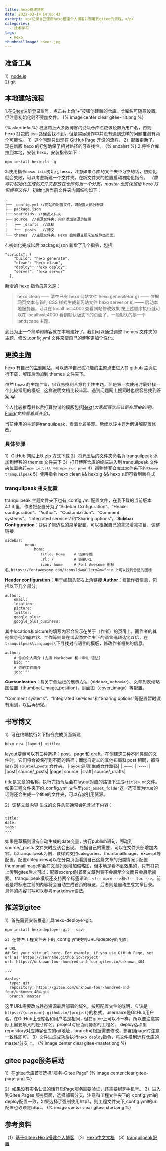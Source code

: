 ```yaml
---
title: hexo搭建博客
date: 2022-03-14 14:05:43
excerpt: <p>记录自己使用hexo搭建个人博客并部署到gitee的流程。</p>
categories:
  - 技术学习
tags:
  - Hexo
thumbnailImage: cover.jpg
---
```


<!-- toc -->

## 准备工具

1）[node.js](https://nodejs.org/zh-cn/)   
2) [git](https://git-scm.com/)

## 本地建站流程

1.在[Gitee](https://gitee.com/)注册登录账号，点击右上角“+”按钮创建新的仓库。仓库名可随意设置。但注意初始化时不要加文件。
{% image center clear gitee-init.png  %}

{% alert info  %}
根据网上大多数博客的说法仓库名应该设置为用户名，否则 hexo 打包的 css 路径会找不到。但是实际操作中并没有遇到这样的问题推测有两个可能性。
1）这个问题只出现在 GitHub Page 开设的流程。
2）配置更新了，现在新版 hexo 的打包确保了相对路径的可查找性。
{% endalert %} 2.将空仓库拉到本地，安装 hexo，安装指令如下：

```
npm install hexo-cli -g

```

3.使用指令`hexo init`初始化 hexo，注意如果仓库的文件夹不为空的话，初始化就会失败，可以考虑新建一个文件夹，在新文件夹的位置启动初始化指令。
_（推荐将初始化生成的文件夹都放在仓库的另一个分支，master 分支保留给 hexo 打包博客文件）_
初始化后当前文件夹内部结构如下：

```
.
├── _config.yml //网站的配置文件，可配置大部分参数
├── package.json
├── scaffolds  //模版文件夹
├── source  //资源文件夹，用户添加资源的位置
|   ├── _drafts  //草稿
|   └── _posts   //博文
└── themes  //主题文件夹。Hexo 会根据主题来生成静态页面。
```

4.初始化完成以后 package.json 新增了几个指令，包括

```
"scripts": {
    "build": "hexo generate",
    "clean": "hexo clean",
    "deploy": "hexo deploy",
    "server": "hexo server"
  },
```

新增的 hexo 指令的意义是：

> hexo clean —— 清空已有 hexo 网站文件
> hexo generate(or g) —— 依据网页文本与新的 CSS 样式生成新网站文件
> hexo server(or s) —— 启动本地服务器，可以在 localhost:4000 查看网站修改效果
> 按上述顺序执行就可以在 localhost:4000 看到默认版式下的页面了。一般默认的是一个 landscape 主题。

到此为止一个简单的博客就在本地建好了。我们可以通过调整 themes 文件夹的主题、修改\_config.yml 文件来使自己的博客更加个性化。

## 更换主题

hexo 有自己的[主题网站](https://hexo.io/themes/)，可以选择自己感兴趣的主题点击进入其 github 主页进行下载，解压后添加到 themes 文件夹下。

虽然 hexo 的主题丰富，很容易找到合意的个性主题。但是第一次使用时最好找一个比较常用的模版，这样说明文档比较丰富、遇到问题网上搜索时也很容易找到答案 😭

个人比较推荐并以后打算尝试的模版包括[Next](https://github.com/theme-next/hexo-theme-next)*(大家都喜欢应该是有理由的吧)*、[Fluid](https://github.com/fluid-dev/hexo-theme-fluid)*(文档看着真齐全)*。

当前使用的主题是[tranquilpeak](https://github.com/LouisBarranqueiro/hexo-theme-tranquilpeak)，看着比较美观。后续以该主题为例讲解配置修改。

### 具体步骤

1）GitHub 网站上以 zip 方式下载
2）将解压后的文件夹命名为 tranquilpeak 添加到博客的 themes 文件夹下
3）打开博客仓库的终端进入到 tranquilpeak 文件夹位置执行`npm install && npm run prod`
4）调整博客仓库主文件夹下的`theme: tranquilpeak`
5）使用指令 hexo clean && hexo g && hexo s 即可看到新样式

### tranquilpeak 相关配置

tranquilpeak 主题文件夹下也有\_config.yml 配置文件，在我下载的当前版本 4.1.3 里，作者把配置分为了“Sidebar Configuration”、“Header configuration”、“Author“、“Customization”、“Comment systems”、“Integrated services”和“Sharing options”。
**Sidebar Configuration**：提供了侧边栏的菜单配置，可以根据自己的需求增减项目、调整链接

````
sidebar:                   
         menu:                 
             home:             
                title: Home    # 链接标题
                url: /         # 链接URL
                icon: home     # Font Awesome 图标名,https://fontawesome.com/icons?d=gallery&m=free 上可以找到合适的图标
````
**Header configuration**：用于编辑头部右上角链接
**Author**：编辑作者信息，包括以下几个部分。
```
author:
    email: 
    location: 
    picture: 
    twitter:
    google_plus:
    google_plus_business:
```
其中location和picture的填写内容会显示在关于（作者）的页面上。而作者的其他信息例如座右铭、工作等则是在博客总文件夹下的语言选项选定以后，在`tranquilpeak\languages\`下寻找对应语言的模版，修改作者相关的信息。
```
author:
    # 你的个人简介 (支持 Markdown 和 HTML 语法)
    bio: ""
    # 你的工作简介
    job: ""
```
**Customization**：有关于侧边栏的展示方法（sidebar_behavior）、文章列表缩略图位置（thumbnail_image_position）、封面图（cover_image）等配置。

“Comment systems”、“Integrated services”和“Sharing options”等配置暂时没有用到，以后再研究。

## 书写博文
1）可在终端执行如下指令完成页面新建
```
hexo new [layout] <title>
```
layout变量可以有三种选择：post、page 和 draft。在创建这三种不同类型的文件时，它们将会被保存到不同的路径；而您自定义的其他布局和 post 相同，都将储存到 source/_posts 文件夹。
|layout选项|生成文件路径|
| :----: | :----: |
|post|	source/_posts|
|page|	source|
|draft|	source/_drafts|

title是文章的名称，执行完指令后会在layout对应的路径下生成`<title>.md`文件。如果工程文件夹下的\_config.yml 文件里`post_asset_folder`这一选项置为true的话则还会生成一个title的文件夹，可以存放引用资源。

2）调整文章内容
生成的文件头部通常会包含以下内容：
```
---
title: 
date: 
tags:
---
```
如果是草稿则没有自动生成的date变量，执行publish语句、移动到source/_posts 文件夹时应该会出现。
根据自己的需要，可以在文件头部增加内容。以tranquilpeak为例，该样式支持categories、thumbnailImage、excerpt等配置。配置categories可以在分类页面看到自己这篇文章的归类情况；配置thumbnailImage时会在文章列表增加缩略图，但本地是看不到效果的，只有打包上传到gitee后才可以；配置excerpt时首页文章列表不会展示全文而只会展示摘要。
tranquilpeak模版还支持两个标签语法：`<!-- more -->`和`<!-- toc -->`。前者是将标志之前的内容将会自动生成首页的概览，后者则是自动生成文章目录。
具体的内容书写可以参考markdown语法。

## 推送到gitee
1）首先需要安装推送工具hexo-deployer-git。
```
npm install hexo-deployer-git --save
```
2）在博客工程文件夹下的\_config.yml找到URL和deploy的配置。
```
# URL
## Set your site url here. For example, if you use GitHub Page, set url as 'https://username.github.io/project'
url: https://unknown-four-hundred-and-four.gitee.io/unknown_404

...

deploy:
  type: git
  repository: https://gitee.com/unknown-four-hundred-and-four/unknown_404.git
  branch: master
```
这里URL需要改成静态资源最后部署的域名，按照配置文件的说明，应该是`https://{username}.github.io/{project}`的格式，username是GitHub用户名，在GitHub上仓库名和用户名是相同，但在gitee上可以不一样，所以要注意实际上需要填入的是仓库名。project对应当前博客的工程名。
deploy选项里repository对应博客仓库的git地址，branch可根据需要修改，部署到page时注意一致性即可。
3）文件生成成功后执行`hexo deploy`指令，将文件推到远程仓库的master分支上。
{% image center clear gitee-master.png  %}

## gitee page服务启动
1）在gitee仓库首页选择“服务-Gitee Page”
{% image center clear gitee-page.png  %}

2）如果没有实名认证的话开启Page服务需要验证，还需要绑定手机号。
3）进入到Gitee Pages 服务页面，选择部署分支，注意和工程文件夹下的\_config.yml的deploy配置一致，如果选择了强制使用https，则工程文件夹下\_config.yml的url配置也必须是https。
{% image center clear gitee-start.png  %}

## 参考资料
（1）[基于Gitee+Hexo搭建个人博客](https://cungudafa.blog.csdn.net/article/details/104260494?spm=1001.2101.3001.6661.1&utm_medium=distribute.pc_relevant_t0.none-task-blog-2%7Edefault%7ELandingCtr%7ERate-1.queryctrv4&depth_1-utm_source=distribute.pc_relevant_t0.none-task-blog-2%7Edefault%7ELandingCtr%7ERate-1.queryctrv4&utm_relevant_index=1)
（2）[Hexo中文文档](https://hexo.io/zh-cn/docs/writing)
（3）[tranquilpeak配置](https://github.com/LouisBarranqueiro/hexo-theme-tranquilpeak/blob/master/DOCUMENTATION.md)